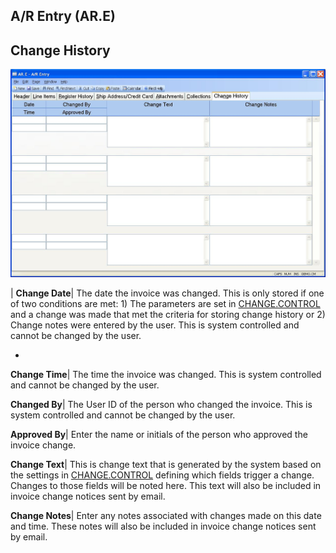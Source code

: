## A/R Entry (AR.E)
<PageHeader />

## Change History

![](./AR-E-7.jpg)

| **Change Date**|  The date the invoice was changed. This is only stored if
one of two conditions are met: 1) The parameters are set in
[CHANGE.CONTROL](../CHANGE-CONTROL/README.md) and a change was made that met the
criteria for storing change history or 2) Change notes were entered by the
user. This is system controlled and cannot be changed by the user.

-  
**Change Time**|  The time the invoice was changed. This is system controlled
and cannot be changed by the user.

**Changed By**|  The User ID of the person who changed the invoice. This is
system controlled and cannot be changed by the user.

**Approved By**|  Enter the name or initials of the person who approved the
invoice change.

**Change Text**|  This is change text that is generated by the system based on
the settings in [CHANGE.CONTROL](../CHANGE-CONTROL/README.md) defining which fields
trigger a change. Changes to those fields will be noted here. This text will
also be included in invoice change notices sent by email.

**Change Notes**|  Enter any notes associated with changes made on this date
and time. These notes will also be included in invoice change notices sent by
email.


<badge text= "Version 8.10.57 " vertical="middle" />

<PageFooter />

